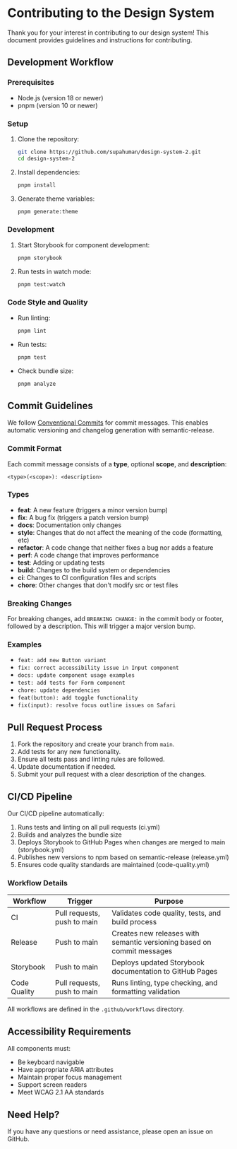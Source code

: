 # Contributing to the Design System

Thank you for your interest in contributing to our design system! This document provides guidelines and instructions for contributing.

## Development Workflow

### Prerequisites

- Node.js (version 18 or newer)
- pnpm (version 10 or newer)

### Setup

1. Clone the repository:

   ```bash
   git clone https://github.com/supahuman/design-system-2.git
   cd design-system-2
   ```

2. Install dependencies:

   ```bash
   pnpm install
   ```

3. Generate theme variables:
   ```bash
   pnpm generate:theme
   ```

### Development

1. Start Storybook for component development:

   ```bash
   pnpm storybook
   ```

2. Run tests in watch mode:
   ```bash
   pnpm test:watch
   ```

### Code Style and Quality

- Run linting:

  ```bash
  pnpm lint
  ```

- Run tests:

  ```bash
  pnpm test
  ```

- Check bundle size:
  ```bash
  pnpm analyze
  ```

## Commit Guidelines

We follow [Conventional Commits](https://www.conventionalcommits.org/) for commit messages. This enables automatic versioning and changelog generation with semantic-release.

### Commit Format

Each commit message consists of a **type**, optional **scope**, and **description**:

```
<type>(<scope>): <description>
```

### Types

- **feat**: A new feature (triggers a minor version bump)
- **fix**: A bug fix (triggers a patch version bump)
- **docs**: Documentation only changes
- **style**: Changes that do not affect the meaning of the code (formatting, etc)
- **refactor**: A code change that neither fixes a bug nor adds a feature
- **perf**: A code change that improves performance
- **test**: Adding or updating tests
- **build**: Changes to the build system or dependencies
- **ci**: Changes to CI configuration files and scripts
- **chore**: Other changes that don't modify src or test files

### Breaking Changes

For breaking changes, add `BREAKING CHANGE:` in the commit body or footer, followed by a description. This will trigger a major version bump.

### Examples

- `feat: add new Button variant`
- `fix: correct accessibility issue in Input component`
- `docs: update component usage examples`
- `test: add tests for Form component`
- `chore: update dependencies`
- `feat(button): add toggle functionality`
- `fix(input): resolve focus outline issues on Safari`

## Pull Request Process

1. Fork the repository and create your branch from `main`.
2. Add tests for any new functionality.
3. Ensure all tests pass and linting rules are followed.
4. Update documentation if needed.
5. Submit your pull request with a clear description of the changes.

## CI/CD Pipeline

Our CI/CD pipeline automatically:

1. Runs tests and linting on all pull requests (ci.yml)
2. Builds and analyzes the bundle size
3. Deploys Storybook to GitHub Pages when changes are merged to main (storybook.yml)
4. Publishes new versions to npm based on semantic-release (release.yml)
5. Ensures code quality standards are maintained (code-quality.yml)

### Workflow Details

| Workflow     | Trigger                     | Purpose                                                                |
| ------------ | --------------------------- | ---------------------------------------------------------------------- |
| CI           | Pull requests, push to main | Validates code quality, tests, and build process                       |
| Release      | Push to main                | Creates new releases with semantic versioning based on commit messages |
| Storybook    | Push to main                | Deploys updated Storybook documentation to GitHub Pages                |
| Code Quality | Pull requests, push to main | Runs linting, type checking, and formatting validation                 |

All workflows are defined in the `.github/workflows` directory.

## Accessibility Requirements

All components must:

- Be keyboard navigable
- Have appropriate ARIA attributes
- Maintain proper focus management
- Support screen readers
- Meet WCAG 2.1 AA standards

## Need Help?

If you have any questions or need assistance, please open an issue on GitHub.
